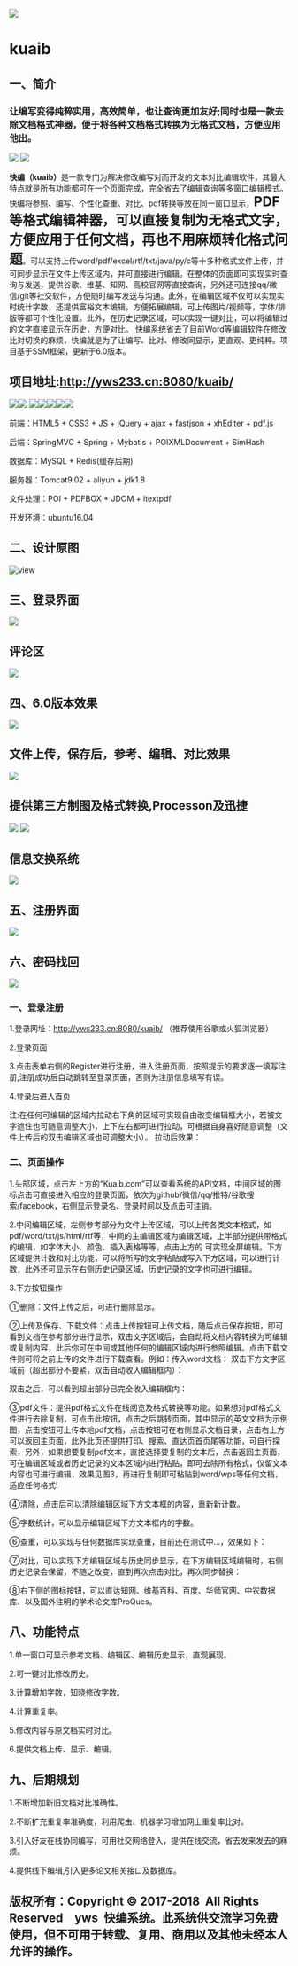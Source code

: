 


![](https://github.com/yws233/yws-Kuaib/tree/master/images/kuaib_logo.png)
# kuaib
## 一、简介

### 让编写变得纯粹实用，高效简单，也让查询更加友好;同时也是一款去除文档格式神器，便于将各种文档格式转换为无格式文档，方便应用他出。

![](https://github.com/yws233/yws-Kuaib/blob/master/images/head1.png)&nbsp;![](https://github.com/yws233/yws-Kuaib/blob/master/images/head03.png)

<strong>快编（kuaib）</strong>是一款专门为解决修改编写对而开发的文本对比编辑软件，其最大特点就是所有功能都可在一个页面完成，完全省去了编辑查询等多窗口编辑模式。快编将参照、编写、个性化查重、对比、pdf转换等放在同一窗口显示，<strong style="font-size:24px">PDF等格式编辑神器，可以直接复制为无格式文字，方便应用于任何文档，再也不用麻烦转化格式问题</strong>。可以支持上传word/pdf/excel/rtf/txt/java/py/c等十多种格式文件上传，并可同步显示在文件上传区域内，并可直接进行编辑。在整体的页面即可实现实时查询与发送，提供谷歌、维基、知网、高校官网等直接查询，另外还可连接qq/微信/git等社交软件，方便随时编写发送与沟通。此外，在编辑区域不仅可以实现实时统计字数，还提供富裕文本编辑，方便拓展编辑，可上传图片/视频等，字体/排版等都可个性化设置。此外，在历史记录区域，可以实现一键对比，可以将编辑过的文字直接显示在历史，方便对比。
快编系统省去了目前Word等编辑软件在修改比对切换的麻烦，快编就是为了让编写、比对、修改同显示，更直观、更纯粹。项目基于SSM框架，更新于6.0版本。

## 项目地址:http://yws233.cn:8080/kuaib/

![](https://github.com/yws233/yws-Kuaib/blob/master/images/head02.png)![](https://github.com/yws233/yws-Kuaib/blob/master/images/head04.png)
![](https://github.com/yws233/yws-Kuaib/blob/master/images/head05.png)![](https://github.com/yws233/yws-Kuaib/blob/master/images/head06.png)![](https://github.com/yws233/yws-Kuaib/blob/master/images/head07.png)![](https://github.com/yws233/yws-Kuaib/blob/master/images/head09.png)![](https://github.com/yws233/yws-Kuaib/blob/master/images/head11.png)

前端：HTML5 + CSS3 + JS + jQuery + ajax + fastjson + xhEditer + pdf.js

后端：SpringMVC + Spring + Mybatis + POIXMLDocument + SimHash

数据库：MySQL + Redis(缓存后期)

服务器：Tomcat9.02 + aliyun + jdk1.8

文件处理：POI + PDFBOX + JDOM + itextpdf

开发环境：ubuntu16.04

## 二、设计原图

![view](https://github.com/yws233/yws-Kuaib/blob/master/images/kuaib.png)

## 三、登录界面

![](https://github.com/yws233/yws-Kuaib/blob/master/images/login.png)

## 评论区

![](https://github.com/yws233/yws-Kuaib/blob/master/images/commit.png)

## 四、6.0版本效果

![](https://github.com/yws233/yws-Kuaib/blob/master/images/main.png)

## 文件上传，保存后，参考、编辑、对比效果

![](https://github.com/yws233/yws-Kuaib/blob/master/images/power.png)

## 提供第三方制图及格式转换,Processon及迅捷
![](https://github.com/yws233/yws-Kuaib/blob/master/images/pic.png)
![](https://github.com/yws233/yws-Kuaib/blob/master/images/exchange.png)


## 信息交换系统

![](https://github.com/yws233/yws-Kuaib/blob/master/images/class.png)

## 五、注册界面

![](https://github.com/yws233/yws-Kuaib/blob/master/images/register.png)

## 六、密码找回

![](https://github.com/yws233/yws-Kuaib/blob/master/images/backpass.png)


### 一、登录注册
1.登录网址：http://yws233.cn:8080/kuaib/ （推荐使用谷歌或火狐浏览器）

2.登录页面

3.点击表单右侧的Register进行注册，进入注册页面，按照提示的要求逐一填写注册,注册成功后自动跳转至登录页面，否则为注册信息填写有误。

4.登录后进入首页
   
注:在任何可编辑的区域内拉动右下角的区域可实现自由改变编辑框大小，若被文字遮住也可随意调整大小，上下左右都可进行拉动，可根据自身喜好随意调整（文件上传后的双击编辑区域也可调整大小）。
拉动后效果： 

### 二、页面操作

1.头部区域，点击左上方的“Kuaib.com”可以查看系统的API文档，中间区域的图标点击可直接进入相应的登录页面，依次为github/微信/qq/推特/谷歌搜索/facebook，右侧显示登录名、登录时间以及点击可注销。

2.中间编辑区域，左侧参考部分为文件上传区域，可以上传各类文本格式，如pdf/word/txt/js/html/rtf等，中间的主编辑区域为编辑区域，上半部分提供带格式的编辑，如字体大小、颜色、插入表格等等，点击上方的 可实现全屏编辑。下方区域提供计数和对比功能，可以将所写的文字粘贴或写入下方区域，可以进行计数，此外还可显示在右侧历史记录区域，历史记录的文字也可进行编辑。

3.下方按钮操作

①删除：文件上传之后，可进行删除显示。

②上传及保存、下载文件：点击上传按钮可上传文档，随后点击保存按钮，即可看到文档在参考部分进行显示，双击文字区域后，会自动将文档内容转换为可编辑或复制内容，此后你可在中间或其他任何的编辑区域内进行参照编辑。点击下载文件则可将之前上传的文件进行下载查看。例如：传入word文档：
双击下方文字区域前（超出部分不要紧，双击自动收入编辑框内）：

双击之后，可以看到超出部分已完全收入编辑框内：

③pdf文件：提供pdf格式文件在线阅览及格式转换等功能。如果想对pdf格式文件进行去除复制，可点击此按钮，点击之后跳转页面，其中显示的英文文档为示例图，点击按钮可上传本地pdf文档，点击按钮可在右侧显示文档目录，点击右上方可以返回主页面，此外此页还提供打印、搜索、直达页首页尾等功能，可自行探索，另外，如果想要复制pdf文本，直接选择要复制的文本后，点击返回主页面，可在编辑区域或者历史记录的文本区域内进行粘贴，即可去除所有格式，仅留文本内容也可进行编辑，效果见图3，再进行复制即可粘贴到word/wps等任何文档，适应任何格式!

④清除，点击后可以清除编辑区域下方文本框的内容，重新新计数。

⑤字数统计，可以显示编辑区域下方文本框内的字数。

⑥查重，可以实现与任何数据库实现查重，目前还在测试中...，效果如下：

⑦对比，可以实现下方编辑区域与历史同步显示，在下方编辑区域编辑时，右侧历史记录会保留，不随之改变，直到再次点击对比，再次同步替换：

⑧右下侧的图标按钮，可以直达知网、维基百科、百度、华师官网、中农数据库、以及国外注明的学术论文库ProQues。

## 八、功能特点

1.单一窗口可显示参考文档、编辑区、编辑历史显示，直观展现。

2.可一键对比修改历史。

3.计算增加字数，知晓修改字数。

4.计算重复率。

5.修改内容与原文档实时对比。

6.提供文档上传、显示、编辑。

## 九、后期规划

1.不断增加新旧文档对比准确性。

2.不断扩充重复率准确度，利用爬虫、机器学习增加网上重复率比对。

3.引入好友在线协同编写，可用社交网络登入，提供在线交流，省去发来发去的麻烦。

4.提供线下编辑,引入更多论文相关接口及数据库。

## 版权所有：Copyright © 2017-2018  All Rights Reserved  yws 快编系统。此系统供交流学习免费使用，但不可用于转载、复用、商用以及其他未经本人允许的操作。
















